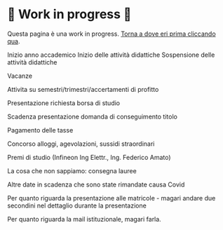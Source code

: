 # 🚧 Work in progress 🚧

Questa pagina è una work in progress. [Torna a dove eri prima cliccando qua](../../README.md).

Inizio anno accademico
Inizio delle attività didattiche
Sospensione delle attività didattiche

Vacanze

Attivita su semestri/trimestri/accertamenti di profitto

Presentazione richiesta borsa di studio

Scadenza presentazione domanda di conseguimento titolo

Pagamento delle tasse

Concorso alloggi, agevolazioni, sussidi straordinari

Premi di studio (Infineon Ing Elettr., Ing. Federico Amato)


La cosa che non sappiamo: consegna lauree

Altre date in scadenza che sono state rimandate causa Covid

Per quanto riguarda la presentazione alle matricole - magari andare due secondini nel dettaglio durante la presentazione

Per quanto riguarda la mail istituzionale, magari farla.
